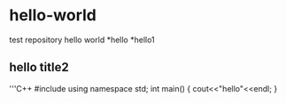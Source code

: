 # hello-world
test repository
hello world
*hello
  *hello1
## hello title2
'''C++
#include <iostream>
  using namespace std;
  int main()
  {
    cout<<"hello"<<endl;
  }
  
